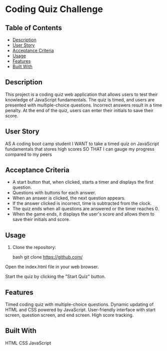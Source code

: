# Coding Quiz Challenge

## Table of Contents
- [Description](#description)
- [User Story](#user-story)
- [Acceptance Criteria](#acceptance-criteria)
- [Usage](#usage)
- [Features](#features)
- [Built With](#built-with)


## Description

This project is a coding quiz web application that allows users to test their knowledge of JavaScript fundamentals. The quiz is timed, and users are presented with multiple-choice questions. Incorrect answers result in a time penalty. At the end of the quiz, users can enter their initials to save their score.

## User Story

AS A coding boot camp student
I WANT to take a timed quiz on JavaScript fundamentals that stores high scores
SO THAT I can gauge my progress compared to my peers

## Acceptance Criteria

- A start button that, when clicked, starts a timer and displays the first question.
- Questions with buttons for each answer.
- When an answer is clicked, the next question appears.
- If the answer clicked is incorrect, time is subtracted from the clock.
- The quiz ends when all questions are answered or the timer reaches 0.
- When the game ends, it displays the user's score and allows them to save their initials and score.



## Usage

1. Clone the repository:

   bash
   git clone https://github.com/

Open the index.html file in your web browser.

Start the quiz by clicking the "Start Quiz" button.

## Features
Timed coding quiz with multiple-choice questions.
Dynamic updating of HTML and CSS powered by JavaScript.
User-friendly interface with start screen, question screen, and end screen.
High score tracking.

## Built With
HTML
CSS
JavaScript


